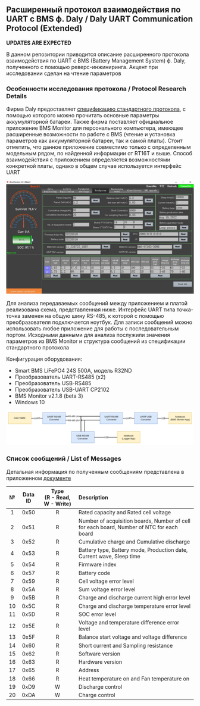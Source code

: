 
## Расширенный протокол взаимодействия по UART с BMS ф. Daly / Daly UART Communication Protocol (Extended)

**UPDATES ARE EXPECTED**

В данном репозитории приводится описание расширенного протокола взаимодействия по UART с BMS (Battery Management System) ф. Daly,
полученного с помощью реверс-инжиниринга. Акцент при исследовании сделан на чтение параметров

### Особенности исследования протокола / Protocol Research Details

Фирма Daly предоставляет [спецификацию стандартного протокола](.docs/daly_uart_protocol_v1.2%20(1).pdf),
с помощью которого можно прочитать основные параметры аккумуляторной батареи.
Также фирма поставляет официальное приложение BMS Monitor для персонального компьютера,
имеющее расширенные возможности по работе с BMS (чтение и установка параметров как аккумуляторной батареи, так и самой платы).
Стоит отметить, что данное приложение совместимо только с определенным модельным рядом, по найденной информации от RT16T и выше.
Способ взаимодействия с приложением определяется возможностями конкретной платы, однако в общем случае используется интерфейс UART

![](.images/bms_monitor_4.png)

Для анализа передаваемых сообщений между приложением и платой реализована схема, представленная ниже.
Интерфейс UART типа точка-точка заменен на общую шину RS-485, к которой с помощью преобразователя подключается ноутбук.
Для записи сообщений можно использовать любое приложение для работы с последовательным портом.
Исходными данными для анализа послужили значения параметров из BMS Monitor и структура сообщений из спецификации стандартного протокола

Конфигурация оборудования:
* Smart BMS LiFePO4 24S 500A, модель R32ND
* Преобразователь UART-RS485 (x2)
* Преобразователь USB-RS485
* Преобразователь USB-UART CP2102
* BMS Monitor v2.1.8 (beta 3)
* Windows 10

![](.images/hardware_diagram.png)

### Список сообщений / List of Messages

Детальная информация по полученным сообщениям представлена в приложенном [документе](.docs/daly_uart_protocol_extended.pdf)

| №   | Data ID | Type <br> (R - Read, W - Write) | Description                                                                               |
| :-: | :-----: | :-----------------------------: | :---------------------------------------------------------------------------------------- |
| 1   | 0x50    | R                               | Rated capacity and Rated cell voltage                                                     |
| 2   | 0x51    | R                               | Number of acquisition boards, Number of cell for each board, Number of NTC for each board |
| 3   | 0x52    | R                               | Cumulative charge and Cumulative discharge                                                |
| 4   | 0x53    | R                               | Battery type, Battery mode, Production date, Current wave, Sleep time                     |
| 5   | 0x54    | R                               | Firmware index                                                                            |
| 6   | 0x57    | R                               | Battery code                                                                              |
| 7   | 0x59    | R                               | Cell voltage error level                                                                  |
| 8   | 0x5A    | R                               | Sum voltage error level                                                                   |
| 9   | 0x5B    | R                               | Charge and discharge current high error level                                             |
| 10  | 0x5C    | R                               | Charge and discharge temperature error level                                              |
| 11  | 0x5D    | R                               | SOC error level                                                                           |
| 12  | 0x5E    | R                               | Voltage and temperature difference error level                                            |
| 13  | 0x5F    | R                               | Balance start voltage and voltage difference                                              |
| 14  | 0x60    | R                               | Short current and Sampling resistance                                                     |
| 15  | 0x62    | R                               | Software version                                                                          |
| 16  | 0x63    | R                               | Hardware version                                                                          |
| 17  | 0x65    | R                               | Address                                                                                   |
| 18  | 0x66    | R                               | Heat temperature on and Fan temperature on                                                |
| 19  | 0xD9    | W                               | Discharge control                                                                         |
| 20  | 0xDA    | W                               | Charge control                                                                            |
